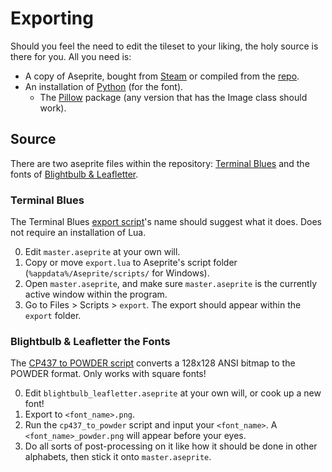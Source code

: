 # Exporting

Should you feel the need to edit the tileset to your liking, the holy source is there for you. All you need is:
- A copy of Aseprite, bought from [Steam](https://store.steampowered.com/app/431730/Aseprite) or compiled from the [repo](https://github.com/aseprite/aseprite).
- An installation of [Python](https://www.python.org) (for the font).
    - The [Pillow](https://pypi.org/project/Pillow) package (any version that has the Image class should work).

## Source
There are two aseprite files within the repository: [Terminal Blues](../master.aseprite) and the fonts of [Blightbulb & Leafletter](../fonts/blightbulb/blightbulb_leafletter.aseprite).

### Terminal Blues
The Terminal Blues [export script](../export.lua)'s name should suggest what it does. Does not require an installation of Lua.

0. Edit `master.aseprite` at your own will.
1. Copy or move `export.lua` to Aseprite's script folder (`%appdata%/Aseprite/scripts/` for Windows).
2. Open `master.aseprite`, and make sure `master.aseprite` is the currently active window within the program.
3. Go to Files > Scripts > `export`. The export should appear within the `export` folder.

### Blightbulb & Leafletter the Fonts
The [CP437 to POWDER script](../fonts/cp437_to_powder.py) converts a 128x128 ANSI bitmap to the POWDER format. Only works with square fonts!

0. Edit `blightbulb_leafletter.aseprite` at your own will, or cook up a new font!
1. Export to `<font_name>.png`.
2. Run the `cp437_to_powder` script and input your `<font_name>`. A `<font_name>_powder.png` will appear before your eyes.
3. Do all sorts of post-processing on it like how it should be done in other alphabets, then stick it onto `master.aseprite`.